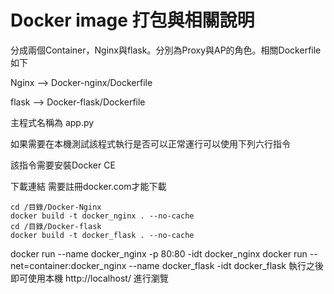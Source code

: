 # Docker image 打包與相關說明
分成兩個Container，Nginx與flask。分別為Proxy與AP的角色。相關Dockerfile如下

Nginx --> Docker-nginx/Dockerfile

flask --> Docker-flask/Dockerfile

主程式名稱為  app.py

如果需要在本機測試該程式執行是否可以正常運行可以使用下列六行指令

該指令需要安裝Docker CE

下載連結 需要註冊docker.com才能下載

```
cd /目錄/Docker-Nginx
docker build -t docker_nginx . --no-cache
cd /目錄/Docker-flask
docker build -t docker_flask . --no-cache
```

docker run --name docker_nginx -p 80:80 -idt docker_nginx
docker run --net=container:docker_nginx --name docker_flask -idt docker_flask
執行之後即可使用本機 http://localhost/ 進行瀏覽
